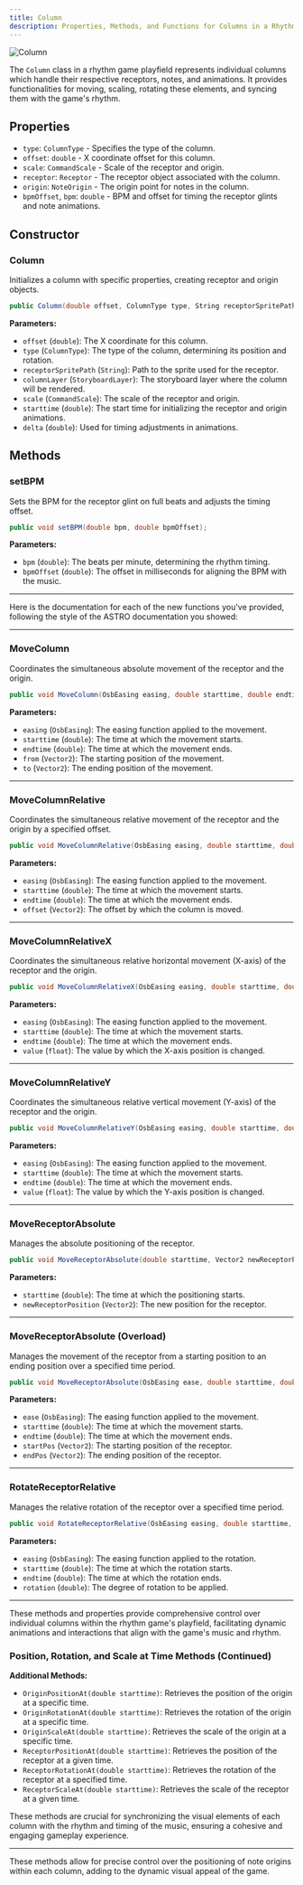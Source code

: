 ```yaml
---
title: Column
description: Properties, Methods, and Functions for Columns in a Rhythm Game Playfield
---
```


![Column](../../../../assets/images/Playfield/column.jpg)

The `Column` class in a rhythm game playfield represents individual columns which handle their respective receptors, notes, and animations. It provides functionalities for moving, scaling, rotating these elements, and syncing them with the game's rhythm.

## Properties

- `type`: `ColumnType` - Specifies the type of the column.
- `offset`: `double` - X coordinate offset for this column.
- `scale`: `CommandScale` - Scale of the receptor and origin.
- `receptor`: `Receptor` - The receptor object associated with the column.
- `origin`: `NoteOrigin` - The origin point for notes in the column.
- `bpmOffset`, `bpm`: `double` - BPM and offset for timing the receptor glints and note animations.

## Constructor

### Column
Initializes a column with specific properties, creating receptor and origin objects.

```csharp
public Column(double offset, ColumnType type, String receptorSpritePath, StoryboardLayer columnLayer, CommandScale scale, double starttime, double delta);
```

**Parameters:**
- `offset` (`double`): The X coordinate for this column.
- `type` (`ColumnType`): The type of the column, determining its position and rotation.
- `receptorSpritePath` (`String`): Path to the sprite used for the receptor.
- `columnLayer` (`StoryboardLayer`): The storyboard layer where the column will be rendered.
- `scale` (`CommandScale`): The scale of the receptor and origin.
- `starttime` (`double`): The start time for initializing the receptor and origin animations.
- `delta` (`double`): Used for timing adjustments in animations.

## Methods

### setBPM
Sets the BPM for the receptor glint on full beats and adjusts the timing offset.

```csharp
public void setBPM(double bpm, double bpmOffset);
```

**Parameters:**
- `bpm` (`double`): The beats per minute, determining the rhythm timing.
- `bpmOffset` (`double`): The offset in milliseconds for aligning the BPM with the music.

---

Here is the documentation for each of the new functions you've provided, following the style of the ASTRO documentation you showed:

---

### MoveColumn
Coordinates the simultaneous absolute movement of the receptor and the origin.

```csharp
public void MoveColumn(OsbEasing easing, double starttime, double endtime, Vector2 from, Vector2 to);
```

**Parameters:**
- `easing` (`OsbEasing`): The easing function applied to the movement.
- `starttime` (`double`): The time at which the movement starts.
- `endtime` (`double`): The time at which the movement ends.
- `from` (`Vector2`): The starting position of the movement.
- `to` (`Vector2`): The ending position of the movement.

---

### MoveColumnRelative
Coordinates the simultaneous relative movement of the receptor and the origin by a specified offset.

```csharp
public void MoveColumnRelative(OsbEasing easing, double starttime, double endtime, Vector2 offset);
```

**Parameters:**
- `easing` (`OsbEasing`): The easing function applied to the movement.
- `starttime` (`double`): The time at which the movement starts.
- `endtime` (`double`): The time at which the movement ends.
- `offset` (`Vector2`): The offset by which the column is moved.

---

### MoveColumnRelativeX
Coordinates the simultaneous relative horizontal movement (X-axis) of the receptor and the origin.

```csharp
public void MoveColumnRelativeX(OsbEasing easing, double starttime, double endtime, float value);
```

**Parameters:**
- `easing` (`OsbEasing`): The easing function applied to the movement.
- `starttime` (`double`): The time at which the movement starts.
- `endtime` (`double`): The time at which the movement ends.
- `value` (`float`): The value by which the X-axis position is changed.

---

### MoveColumnRelativeY
Coordinates the simultaneous relative vertical movement (Y-axis) of the receptor and the origin.

```csharp
public void MoveColumnRelativeY(OsbEasing easing, double starttime, double endtime, float value);
```

**Parameters:**
- `easing` (`OsbEasing`): The easing function applied to the movement.
- `starttime` (`double`): The time at which the movement starts.
- `endtime` (`double`): The time at which the movement ends.
- `value` (`float`): The value by which the Y-axis position is changed.

---

### MoveReceptorAbsolute
Manages the absolute positioning of the receptor.

```csharp
public void MoveReceptorAbsolute(double starttime, Vector2 newReceptorPosition);
```

**Parameters:**
- `starttime` (`double`): The time at which the positioning starts.
- `newReceptorPosition` (`Vector2`): The new position for the receptor.

---

### MoveReceptorAbsolute (Overload)
Manages the movement of the receptor from a starting position to an ending position over a specified time period.

```csharp
public void MoveReceptorAbsolute(OsbEasing ease, double starttime, double endtime, Vector2 startPos, Vector2 endPos);
```

**Parameters:**
- `ease` (`OsbEasing`): The easing function applied to the movement.
- `starttime` (`double`): The time at which the movement starts.
- `endtime` (`double`): The time at which the movement ends.
- `startPos` (`Vector2`): The starting position of the receptor.
- `endPos` (`Vector2`): The ending position of the receptor.

---

### RotateReceptorRelative
Manages the relative rotation of the receptor over a specified time period.

```csharp
public void RotateReceptorRelative(OsbEasing easing, double starttime, double endtime, double rotation);
```

**Parameters:**
- `easing` (`OsbEasing`): The easing function applied to the rotation.
- `starttime` (`double`): The time at which the rotation starts.
- `endtime` (`double`): The time at which the rotation ends.
- `rotation` (`double`): The degree of rotation to be applied.

---

These methods and properties provide comprehensive control over individual columns within the rhythm game's playfield, facilitating dynamic animations and interactions that align with the game's music and rhythm.

### Position, Rotation, and Scale at Time Methods (Continued)

**Additional Methods:**
- `OriginPositionAt(double starttime)`: Retrieves the position of the origin at a specific time.
- `OriginRotationAt(double starttime)`: Retrieves the rotation of the origin at a specific time.
- `OriginScaleAt(double starttime)`: Retrieves the scale of the origin at a specific time.
- `ReceptorPositionAt(double starttime)`: Retrieves the position of the receptor at a given time.
- `ReceptorRotationAt(double starttime)`: Retrieves the rotation of the receptor at a specified time.
- `ReceptorScaleAt(double starttime)`: Retrieves the scale of the receptor at a given time.

These methods are crucial for synchronizing the visual elements of each column with the rhythm and timing of the music, ensuring a cohesive and engaging gameplay experience.

---

These methods allow for precise control over the positioning of note origins within each column, adding to the dynamic visual appeal of the game.